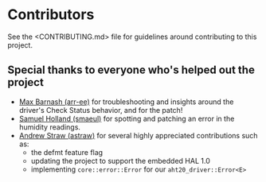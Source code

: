 # Contributors

See the <CONTRIBUTING.md> file for guidelines around contributing to this
project.


## Special thanks to everyone who's helped out the project

* [Max Barnash (arr-ee)](https://github.com/arr-ee) for troubleshooting and
  insights around the driver's Check Status behavior, and for the patch! 
* [Samuel Holland (smaeul)](https://github.com/smaeul) for spotting and
  patching an error in the humidity readings.
* [Andrew Straw (astraw)](https://github.com/astraw) for several highly
  appreciated contributions such as:
  - the defmt feature flag
  - updating the project to support the embedded HAL 1.0
  - implementing `core::error::Error` for our `aht20_driver::Error<E>`
